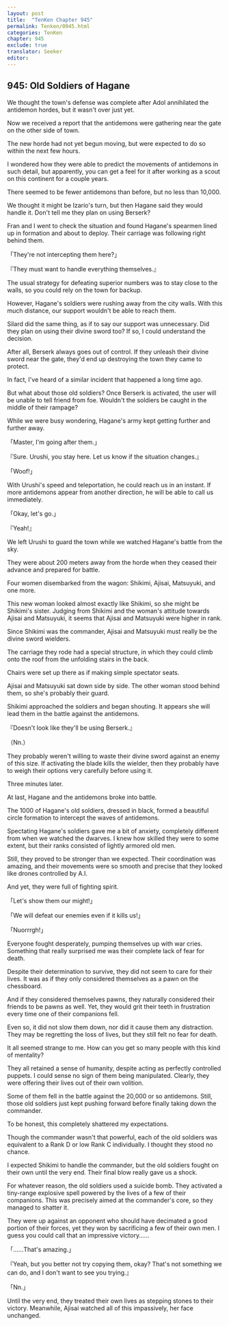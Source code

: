 ```yaml
---
layout: post
title:  "TenKen Chapter 945"
permalink: Tenken/0945.html
categories: TenKen
chapter: 945
exclude: true
translator: Seeker
editor: 
---
```

<h2>945: Old Soldiers of Hagane</h2>

 We thought the town's defense was complete after Adol annihilated the antidemon hordes, but it wasn't over just yet.

 Now we received a report that the antidemons were gathering near the gate on the other side of town.

 The new horde had not yet begun moving, but were expected to do so within the next few hours.

 I wondered how they were able to predict the movements of antidemons in such detail, but apparently, you can get a feel for it after working as a scout on this continent for a couple years.

 There seemed to be fewer antidemons than before, but no less than 10,000.

 We thought it might be Izario's turn, but then Hagane said they would handle it. Don't tell me they plan on using Berserk?

 Fran and I went to check the situation and found Hagane's spearmen lined up in formation and about to deploy. Their carriage was following right behind them.

「They're not intercepting them here?」

『They must want to handle everything themselves.』

 The usual strategy for defeating superior numbers was to stay close to the walls, so you could rely on the town for backup.

 However, Hagane's soldiers were rushing away from the city walls. With this much distance, our support wouldn't be able to reach them.

 Silard did the same thing, as if to say our support was unnecessary. Did they plan on using their divine sword too? If so, I could understand the decision.

 After all, Berserk always goes out of control. If they unleash their divine sword near the gate, they'd end up destroying the town they came to protect.

 In fact, I've heard of a similar incident that happened a long time ago.

 But what about those old soldiers? Once Berserk is activated, the user will be unable to tell friend from foe. Wouldn't the soldiers be caught in the middle of their rampage?

 While we were busy wondering, Hagane's army kept getting further and further away.

「Master, I'm going after them.」

『Sure. Urushi, you stay here. Let us know if the situation changes.』

「Woof!」

 With Urushi's speed and teleportation, he could reach us in an instant. If more antidemons appear from another direction, he will be able to call us immediately.

「Okay, let's go.」

『Yeah!』

 We left Urushi to guard the town while we watched Hagane's battle from the sky.

 They were about 200 meters away from the horde when they ceased their advance and prepared for battle.

 Four women disembarked from the wagon: Shikimi, Ajisai, Matsuyuki, and one more.

 This new woman looked almost exactly like Shikimi, so she might be Shikimi's sister. Judging from Shikimi and the woman's attitude towards Ajisai and Matsuyuki, it seems that Ajisai and Matsuyuki were higher in rank.

 Since Shikimi was the commander, Ajisai and Matsuyuki must really be the divine sword wielders.

 The carriage they rode had a special structure, in which they could climb onto the roof from the unfolding stairs in the back.

 Chairs were set up there as if making simple spectator seats.

 Ajisai and Matsuyuki sat down side by side. The other woman stood behind them, so she's probably their guard.

 Shikimi approached the soldiers and began shouting. It appears she will lead them in the battle against the antidemons.

『Doesn't look like they'll be using Berserk.』

（Nn.）

 They probably weren't willing to waste their divine sword against an enemy of this size. If activating the blade kills the wielder, then they probably have to weigh their options very carefully before using it.

 Three minutes later.

 At last, Hagane and the antidemons broke into battle.

 The 1000 of Hagane's old soldiers, dressed in black, formed a beautiful circle formation to intercept the waves of antidemons.

 Spectating Hagane's soldiers gave me a bit of anxiety, completely different from when we watched the dwarves. I knew how skilled they were to some extent, but their ranks consisted of lightly armored old men.

 Still, they proved to be stronger than we expected. Their coordination was amazing, and their movements were so smooth and precise that they looked like drones controlled by A.I.

 And yet, they were full of fighting spirit.

「Let's show them our might!」

「We will defeat our enemies even if it kills us!」

「Nuorrrgh!」

 Everyone fought desperately, pumping themselves up with war cries. Something that really surprised me was their complete lack of fear for death.

 Despite their determination to survive, they did not seem to care for their lives. It was as if they only considered themselves as a pawn on the chessboard.

 And if they considered themselves pawns, they naturally considered their friends to be pawns as well. Yet, they would grit their teeth in frustration every time one of their companions fell.

 Even so, it did not slow them down, nor did it cause them any distraction. They may be regretting the loss of lives, but they still felt no fear for death.

 It all seemed strange to me. How can you get so many people with this kind of mentality?

 They all retained a sense of humanity, despite acting as perfectly controlled puppets. I could sense no sign of them being manipulated. Clearly, they were offering their lives out of their own volition.

 Some of them fell in the battle against the 20,000 or so antidemons. Still, those old soldiers just kept pushing forward before finally taking down the commander.

 To be honest, this completely shattered my expectations.

 Though the commander wasn't that powerful, each of the old soldiers was equivalent to a Rank D or low Rank C individually. I thought they stood no chance.

 I expected Shikimi to handle the commander, but the old soldiers fought on their own until the very end. Their final blow really gave us a shock.

 For whatever reason, the old soldiers used a suicide bomb. They activated a tiny-range explosive spell powered by the lives of a few of their companions. This was precisely aimed at the commander's core, so they managed to shatter it.

 They were up against an opponent who should have decimated a good portion of their forces, yet they won by sacrificing a few of their own men. I guess you could call that an impressive victory……

「……That's amazing.」

『Yeah, but you better not try copying them, okay? That's not something we can do, and I don't want to see you trying.』

「Nn.」

 Until the very end, they treated their own lives as stepping stones to their victory. Meanwhile, Ajisai watched all of this impassively, her face unchanged.



